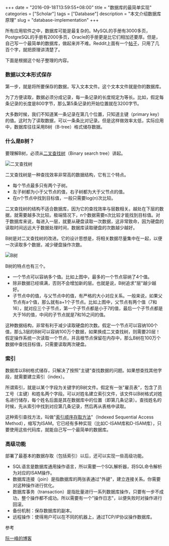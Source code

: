+++
date = "2016-09-18T13:59:55+08:00"
title = "数据库的最简单实现"
categories = ["Scholar"]
tags = ["Database"]
description = "本文介绍数据库原理"
slug = "database-implementation"
+++

所有应用软件之中，数据库可能是最复杂的。MySQL的手册有3000多页，PostgreSQL的手册有2000多页，Oracle的手册更是比它们相加还要厚。但是，自己写一个最简单的数据库，做起来并不难。Reddit上面有一个[帖子](http://www.reddit.com/r/Database/comments/27u6dy/how_do_you_build_a_database/ciggal8)，只用了几百个字，就把原理讲清楚了。

下面是根据这个帖子整理的内容。

### 数据以文本形式保存

第一步，就是将所要保存的数据，写入文本文件。这个文本文件就是你的数据库。

为了方便读取，数据必须分成记录，每一条记录的长度规定为等长。比如，假定每条记录的长度是800字节，那么第5条记录的开始位置就在3200字节。

大多数时候，我们不知道某一条记录在第几个位置，只知道主键（primary key）的值。这时为了读取数据，可以一条条比对记录。但是这样做效率太低，实际应用中，数据库往往采用B树（B-tree）格式储存数据。

### 什么是B树？

要理解B树，必须从[二叉查找树](http://zh.wikipedia.org/wiki/%E4%BA%8C%E5%85%83%E6%90%9C%E5%B0%8B%E6%A8%B9)（Binary search tree）讲起。

![二叉查找树](/images/database-binary-search-tree.png "Binary search tree")

二叉查找树是一种查找效率非常高的数据结构，它有三个特点。

* 每个节点最多只有两个子树。
* 左子树都为小于父节点的值，右子树都为大于父节点的值。
* 在n个节点中找到目标值，一般只需要log(n)次比较。

二叉查找树的结构不适合数据库，因为它的查找效率与层数相关。越处在下层的数据，就需要越多次比较。极端情况下，n个数据需要n次比较才能找到目标值。对于数据库来说，每进入一层，就要从硬盘读取一次数据，这非常致命，因为硬盘的读取时间远远大于数据处理时间，数据库读取硬盘的次数越少越好。

B树是对二叉查找树的改进。它的设计思想是，将相关数据尽量集中在一起，以便一次读取多个数据，减少硬盘操作次数。

![B树](/images/database-b-tree.png "B Tree")

B树的特点也有三个。

* 一个节点可以容纳多个值。比如上图中，最多的一个节点容纳了4个值。
* 除非数据已经填满，否则不会增加新的层。也就是说，B树追求"层"越少越好。
* 子节点中的值，与父节点中的值，有严格的大小对应关系。一般来说，如果父节点有a个值，那么就有a+1个子节点。比如上图中，父节点有两个值（7和16），就对应三个子节点，第一个子节点都是小于7的值，最后一个子节点都是大于16的值，中间的子节点就是7和16之间的值。

这种数据结构，非常有利于减少读取硬盘的次数。假定一个节点可以容纳100个值，那么3层的B树可以容纳100万个数据，如果换成二叉查找树，则需要20层！假定操作系统一次读取一个节点，并且根节点保留在内存中，那么B树在100万个数据中查找目标值，只需要读取两次硬盘。

### 索引

数据库以B树格式储存，只解决了按照"主键"查找数据的问题。如果想查找其他字段，就需要建立索引（index）。

所谓索引，就是以某个字段为关键字的B树文件。假定有一张"雇员表"，包含了员工号（主键）和姓名两个字段。可以对姓名建立索引文件，该文件以B树格式对姓名进行储存，每个姓名后面是其在数据库中的位置（即第几条记录）。查找姓名的时候，先从索引中找到对应第几条记录，然后再从表格中读取。

这种索引查找方法，叫做"[索引顺序存取方法](http://en.wikipedia.org/wiki/ISAM)"（Indexed Sequential Access Method），缩写为ISAM。它已经有多种实现（比如C-ISAM库和D-ISAM库），只要使用这些代码库，就能自己写一个最简单的数据库。

### 高级功能

部署了最基本的数据存取（包括索引）以后，还可以实现一些高级功能。

* SQL语言是数据库通用操作语言，所以需要一个SQL解析器，将SQL命令解析为对应的ISAM操作。
* 数据库连接（join）是指数据库的两张表通过"外键"，建立连接关系。你需要对这种操作进行优化。
* 数据库事务（transaction）是指批量进行一系列数据库操作，只要有一步不成功，整个操作都不成功。所以需要有一个"操作日志"，以便失败时对操作进行回滚。
* 备份机制：保存数据库的副本。
* 远程操作：使得用户可以在不同的机器上，通过TCP/IP协议操作数据库。

参考

[阮一峰的博客](http://www.ruanyifeng.com/blog/2014/07/database_implementation.html)